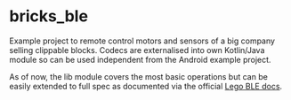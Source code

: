 # bricks_ble

Example project to remote control motors and sensors of a big company selling clippable blocks.
Codecs are externalised into own Kotlin/Java module so can be used independent from the Android example project.

As of now, the lib module covers the most basic operations but can be easily extended to full spec
as documented via the official [Lego BLE docs](https://lego.github.io/lego-ble-wireless-protocol-docs/index.html).